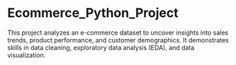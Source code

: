 # Ecommerce_Python_Project
This project analyzes an e-commerce dataset to uncover insights into sales trends, product performance, and customer demographics. It demonstrates skills in data cleaning, exploratory data analysis (EDA), and data visualization. 
